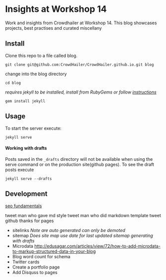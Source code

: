 # Insights at Workshop 14

Work and insights from Crowdhailer at Workshop 14. This blog showcases projects, best practises and curated miscellany

## Install

Clone this repo to a file called blog.

```
git clone git@github.com:CrowdHailer/CrowdHailer.github.io.git blog
```

change into the blog directory

```
cd blog
```

*requires jekyll to be installed, install from RubyGems or follow [instructions](http://jekyllrb.com/docs/installation/)*

```
gem install jekyll
```

## Usage

To start the server execute:

```
jekyll serve
```

#### Working with drafts
Posts saved in the `_drafts` directory will not be available when using the serve command or on the production site(github pages). To see the draft posts execute

```
jekyll serve --drafts
```


## Development
[seo fundamentals](http://webdesign.tutsplus.com/series/seo-fundamentals-for-web-designers--webdesign-9715)

tweet man who gave md style
tweet man who did markdown template
tweet github thanks for pages

- sitelinks
*Note are auto generated can only be demoted*
- sitemap
*Does site map use date for last updated*
*sitemap generating with drafts*
- Microdata
http://edusagar.com/articles/view/72/how-to-add-microdata-to-markup-structured-data-in-your-blog
- Blog word count for schema
- Twitter cards
- Create a portfolio page
- Add Disquss to pages
